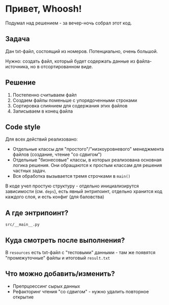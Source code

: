 # Привет, Whoosh!

Подумал над решением - за вечер-ночь собрал этот код.

## Задача
Дан txt-файл, состоящий из номеров. Потенциально, очень большой.

Нужно: создать файл, который будет содержать данные из файла-источника, но в отсортированном виде.

## Решение
1. Постепенно считываем файл
2. Создаем файлы поменьше с упорядоченными строками
3. Сортировка слиянием для содержания этих файлов
4. Записываем в конец файла

## Code style
Для всех действий реализовано:
- Отдельные классы для "простого"/"низкоуровневого" менеджмента файлов (создание, чтение "со сдвигом")
- Отдельные "бизнесовые" классы, в которых реализована основная логика решения. Они обращаются к простым классам для решения частных задач.
- Вся обработка вызывается тремя строчками в `main()`

В коде учел простую структуру - отдельно инициализирутся зависимости (см. `deps`), есть явный энтрипоинт, отдельно хранится код каждого слоя, и есть конфиг (для баловства)

## А где энтрипоинт?
`src/__main__.py`

## Куда смотреть после выполнения?
В `resources` есть txt-файл c "тестовыми" данными - там же появятся "промежуточные" файлы и итоговый `result.txt`

## Что можно добавить/изменить?
- Препрцоессинг сырых данных
- Рефакторинг чтения "со сдвигом" - нужно удалить повторное открытие